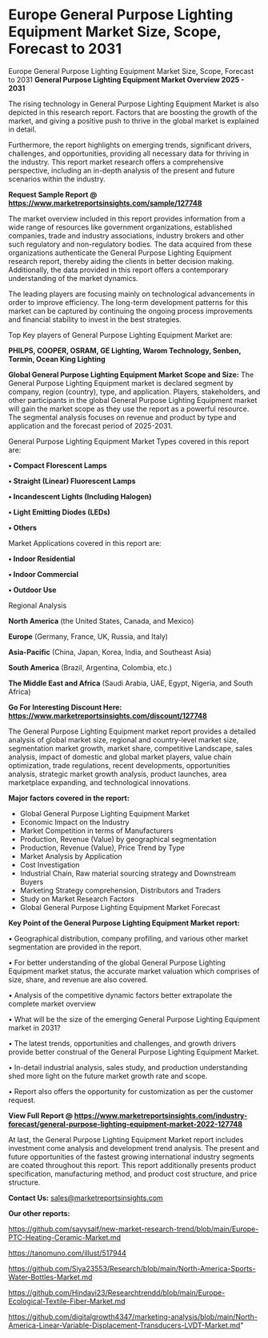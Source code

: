 # Europe General Purpose Lighting Equipment Market Size, Scope, Forecast to 2031
 Europe General Purpose Lighting Equipment Market Size, Scope, Forecast to 2031
<Strong> General Purpose Lighting Equipment Market Overview 2025 - 2031</strong>

The rising technology in General Purpose Lighting Equipment Market is also depicted in this research report. Factors that are boosting the growth of the market, and giving a positive push to thrive in the global market is explained in detail.

Furthermore, the report highlights on emerging trends, significant drivers, challenges, and opportunities, providing all necessary data for thriving in the industry. This report market research offers a comprehensive perspective, including an in-depth analysis of the present and future scenarios within the industry.

<strong>Request Sample Report @ <a href=https://www.marketreportsinsights.com/sample/127748>https://www.marketreportsinsights.com/sample/127748</a></strong>

The market overview included in this report provides information from a wide range of resources like government organizations, established companies, trade and industry associations, industry brokers and other such regulatory and non-regulatory bodies. The data acquired from these organizations authenticate the General Purpose Lighting Equipment research report, thereby aiding the clients in better decision making. Additionally, the data provided in this report offers a contemporary understanding of the market dynamics.

The leading players are focusing mainly on technological advancements in order to improve efficiency. The long-term development patterns for this market can be captured by continuing the ongoing process improvements and financial stability to invest in the best strategies.

Top Key players of General Purpose Lighting Equipment Market are:

<strong>PHILPS, COOPER, OSRAM, GE Lighting, Warom Technology, Senben, Tormin, Ocean King Lighting</strong>

<strong><b>Global General Purpose Lighting Equipment Market Scope and Size:</b></strong>
The General Purpose Lighting Equipment market is declared segment by company, region (country), type, and application. Players, stakeholders, and other participants in the global General Purpose Lighting Equipment market will gain the market scope as they use the report as a powerful resource. The segmental analysis focuses on revenue and product by type and application and the forecast period of 2025-2031.

General Purpose Lighting Equipment Market Types covered in this report are:

<strong>• Compact Florescent Lamps

• Straight (Linear) Fluorescent Lamps

• Incandescent Lights (Including Halogen)

• Light Emitting Diodes (LEDs)

• Others</strong>

Market Applications covered in this report are:

<strong>• Indoor Residential

• Indoor Commercial

• Outdoor Use</strong> 

Regional Analysis

<strong>North America</strong> (the United States, Canada, and Mexico)

<strong>Europe</strong> (Germany, France, UK, Russia, and Italy)

<strong>Asia-Pacific</strong> (China, Japan, Korea, India, and Southeast Asia)

<strong>South America</strong> (Brazil, Argentina, Colombia, etc.)

<strong>The Middle East and Africa</strong> (Saudi Arabia, UAE, Egypt, Nigeria, and South Africa)

<strong>Go For Interesting Discount Here: <a href=https://www.marketreportsinsights.com/discount/127748>https://www.marketreportsinsights.com/discount/127748</a></strong>

The General Purpose Lighting Equipment market report provides a detailed analysis of global market size, regional and country-level market size, segmentation market growth, market share, competitive Landscape, sales analysis, impact of domestic and global market players, value chain optimization, trade regulations, recent developments, opportunities analysis, strategic market growth analysis, product launches, area marketplace expanding, and technological innovations.

<strong><b>Major factors covered in the report:</b></strong>
<ul>
  <li>Global General Purpose Lighting Equipment Market </li>
  <li>Economic Impact on the Industry</li>
  <li>Market Competition in terms of Manufacturers</li>
  <li>Production, Revenue (Value) by geographical segmentation</li>
  <li>Production, Revenue (Value), Price Trend by Type</li>
  <li>Market Analysis by Application</li>
  <li>Cost Investigation</li>
  <li>Industrial Chain, Raw material sourcing strategy and Downstream Buyers</li>
  <li>Marketing Strategy comprehension, Distributors and Traders</li>
  <li>Study on Market Research Factors</li>
  <li>Global General Purpose Lighting Equipment Market Forecast</li>
</ul>

<strong><b>Key Point of the General Purpose Lighting Equipment Market report:</b></strong>

• Geographical distribution, company profiling, and various other market segmentation are provided in the report.

• For better understanding of the global General Purpose Lighting Equipment market status, the accurate market valuation which comprises of size, share, and revenue are also covered.

• Analysis of the competitive dynamic factors better extrapolate the complete market overview

• What will be the size of the emerging General Purpose Lighting Equipment market in 2031?

• The latest trends, opportunities and challenges, and growth drivers provide better construal of the General Purpose Lighting Equipment Market.

• In-detail industrial analysis, sales study, and production understanding shed more light on the future market growth rate and scope.

• Report also offers the opportunity for customization as per the customer request.

<strong><b>View Full Report @ <a href=https://www.marketreportsinsights.com/industry-forecast/general-purpose-lighting-equipment-market-2022-127748>https://www.marketreportsinsights.com/industry-forecast/general-purpose-lighting-equipment-market-2022-127748</a></b></strong>


At last, the General Purpose Lighting Equipment Market report includes investment come analysis and development trend analysis. The present and future opportunities of the fastest growing international industry segments are coated throughout this report. This report additionally presents product specification, manufacturing method, and product cost structure, and price structure.

<strong>Contact Us:</strong>
sales@marketreportsinsights.com

<strong>Our other reports:</strong>

<a href=https://github.com/sayysaif/new-market-research-trend/blob/main/Europe-PTC-Heating-Ceramic-Market.md>https://github.com/sayysaif/new-market-research-trend/blob/main/Europe-PTC-Heating-Ceramic-Market.md</a>

<a href=https://tanomuno.com/illust/517944>https://tanomuno.com/illust/517944</a>

<a href=https://github.com/Siya23553/Research/blob/main/North-America-Sports-Water-Bottles-Market.md>https://github.com/Siya23553/Research/blob/main/North-America-Sports-Water-Bottles-Market.md</a>

<a href=https://github.com/Hindavi23/Researchtrendd/blob/main/Europe-Ecological-Textile-Fiber-Market.md>https://github.com/Hindavi23/Researchtrendd/blob/main/Europe-Ecological-Textile-Fiber-Market.md</a>

<a href=https://github.com/digitalgrowth4347/marketing-analysis/blob/main/North-America-Linear-Variable-Displacement-Transducers-LVDT-Market.md>https://github.com/digitalgrowth4347/marketing-analysis/blob/main/North-America-Linear-Variable-Displacement-Transducers-LVDT-Market.md</a>"

